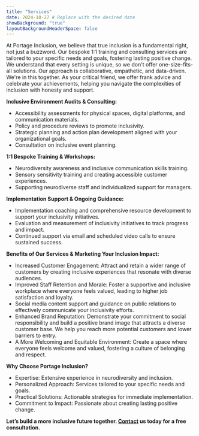 ```yaml
---
title: "Services"
date: 2024-10-27 # Replace with the desired date
showBackground: "true"
layoutBackgroundHeaderSpace: false
---
```


At Portage Inclusion, we believe that true inclusion is a fundamental right, not just a buzzword. Our bespoke 1:1 training and consulting services are tailored to your specific needs and goals, fostering lasting positive change. We understand that every setting is unique, so we don't offer one-size-fits-all solutions. Our approach is collaborative, empathetic, and data-driven. We're in this together. As your critical friend, we offer frank advice and celebrate your achievements, helping you navigate the complexities of inclusion with honesty and support.



**Inclusive Environment Audits & Consulting:**
- Accessibility assessments for physical spaces, digital platforms, and communication materials.
- Policy and procedure reviews to promote inclusivity.
- Strategic planning and action plan development aligned with your organizational goals.
- Consultation on inclusive event planning.

**1:1 Bespoke Training & Workshops:**
- Neurodiversity awareness and inclusive communication skills training.
- Sensory sensitivity training and creating accessible customer experiences.
- Supporting neurodiverse staff and individualized support for managers.

**Implementation Support & Ongoing Guidance:**
- Implementation coaching and comprehensive resource development to support your inclusivity initiatives.
- Evaluation and measurement of inclusivity initiatives to track progress and impact.
- Continued support via email and scheduled video calls to ensure sustained success.

**Benefits of Our Services & Marketing Your Inclusion Impact:**
- Increased Customer Engagement: Attract and retain a wider range of customers by creating inclusive experiences that resonate with diverse audiences.
- Improved Staff Retention and Morale: Foster a supportive and inclusive workplace where everyone feels valued, leading to higher job satisfaction and loyalty.
- Social media content support and guidance on public relations to effectively communicate your inclusivity efforts.
- Enhanced Brand Reputation: Demonstrate your commitment to social responsibility and build a positive brand image that attracts a diverse customer base. We help you reach more potential customers and lower barriers to entry.
- A More Welcoming and Equitable Environment: Create a space where everyone feels welcome and valued, fostering a culture of belonging and respect.


**Why Choose Portage Inclusion?**
- Expertise: Extensive experience in neurodiversity and inclusion.
- Personalized Approach: Services tailored to your specific needs and goals.
- Practical Solutions: Actionable strategies for immediate implementation.
- Commitment to Impact: Passionate about creating lasting positive change.

**Let’s build a more inclusive future together. [Contact](mailto:portage-inclusion@proton.me?subject=Hello%20hello) us today for a free consultation.**

